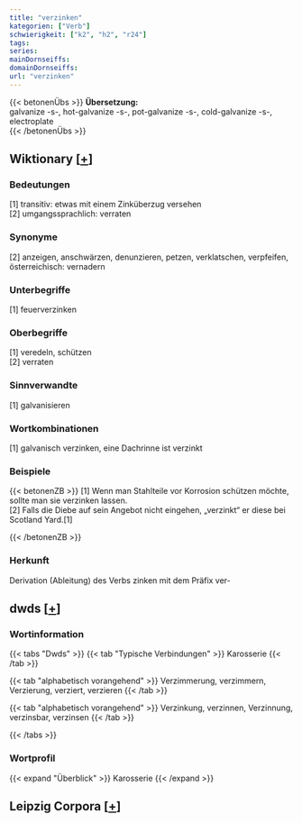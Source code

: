 ```yaml
---
title: "verzinken"
kategorien: ["Verb"]
schwierigkeit: ["k2", "h2", "r24"]
tags:
series:
mainDornseiffs:
domainDornseiffs:
url: "verzinken"
---
```


{{< betonenÜbs >}}
**Übersetzung:**  
galvanize -s-, hot-galvanize -s-, pot-galvanize -s-, cold-galvanize -s-, electroplate  
{{< /betonenÜbs >}}

## Wiktionary [[+](https://de.wiktionary.org/wiki/verzinken)]

### Bedeutungen
[1] transitiv: etwas mit einem Zinküberzug versehen  
[2] umgangssprachlich: verraten  

### Synonyme
[2] anzeigen, anschwärzen, denunzieren, petzen, verklatschen, verpfeifen, österreichisch: vernadern  

### Unterbegriffe
[1] feuerverzinken  

### Oberbegriffe
[1] veredeln, schützen  
[2] verraten  

### Sinnverwandte
[1] galvanisieren  

### Wortkombinationen
[1] galvanisch verzinken, eine Dachrinne ist verzinkt  

### Beispiele
{{< betonenZB >}}
[1] Wenn man Stahlteile vor Korrosion schützen möchte, sollte man sie verzinken lassen.  
[2] Falls die Diebe auf sein Angebot nicht eingehen, „verzinkt“ er diese bei Scotland Yard.[1]  

{{< /betonenZB >}}
### Herkunft
Derivation (Ableitung) des Verbs zinken mit dem Präfix ver-  



## dwds [[+](https://www.dwds.de/wb/verzinken)]

### Wortinformation
{{< tabs "Dwds" >}}
{{< tab "Typische Verbindungen" >}}
Karosserie
{{< /tab >}}

{{< tab "alphabetisch vorangehend" >}}
Verzimmerung, verzimmern, Verzierung, verziert, verzieren
{{< /tab >}}

{{< tab "alphabetisch vorangehend" >}}
Verzinkung, verzinnen, Verzinnung, verzinsbar, verzinsen
{{< /tab >}}

{{< /tabs >}}

### Wortprofil
{{< expand "Überblick" >}} Karosserie {{< /expand >}}

## Leipzig Corpora [[+](https://corpora.uni-leipzig.de/en/res?word=verzinken&corpusId=deu_newscrawl-public_2018)]

